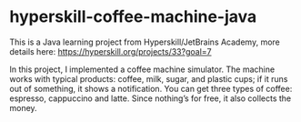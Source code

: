 # hyperskill-coffee-machine-java

This is a Java learning project from Hyperskill/JetBrains Academy, more details here: https://hyperskill.org/projects/33?goal=7

In this project, I implemented a coffee machine simulator. The machine works with typical products: coffee, milk, sugar, and plastic cups; if it runs out of something, it shows a notification. You can get three types of coffee: espresso, cappuccino and latte. Since nothing’s for free, it also collects the money.
